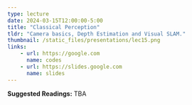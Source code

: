 ```yaml
---
type: lecture
date: 2024-03-15T12:00:00-5:00
title: "Classical Perception"
tldr: "Camera basics, Depth Estimation and Visual SLAM."
thumbnail: /static_files/presentations/lec15.png
links: 
    - url: https://google.com
      name: codes
    - url: https://slides.google.com
      name: slides
---
```

**Suggested Readings:**
TBA

